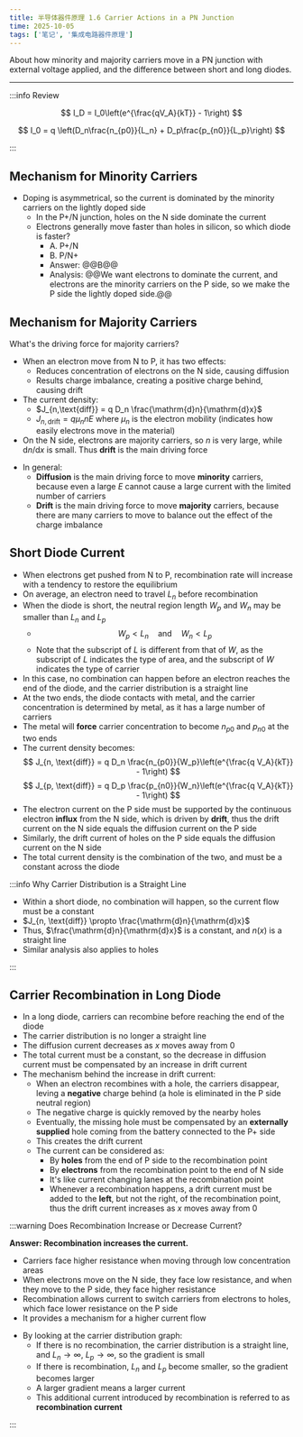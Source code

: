 ```yaml
---
title: 半导体器件原理 1.6 Carrier Actions in a PN Junction
time: 2025-10-05
tags: ['笔记', '集成电路器件原理']
---
```


About how minority and majority carriers move in a PN junction with external voltage applied, and the difference between short and long diodes.

---

:::info Review

$$
I_D = I_0\left(e^{\frac{qV_A}{kT}} - 1\right)
$$

$$
I_0 = q \left(D_n\frac{n_{p0}}{L_n} + D_p\frac{p_{n0}}{L_p}\right)
$$

:::

## Mechanism for Minority Carriers

- Doping is asymmetrical, so the current is dominated by the minority carriers on the lightly doped side
  - In the P+/N junction, holes on the N side dominate the current
  - Electrons generally move faster than holes in silicon, so which diode is faster?
    - A. P+/N
    - B. P/N+
    - Answer: @@B@@
    - Analysis: @@We want electrons to dominate the current, and electrons are the minority carriers on the P side, so we make the P side the lightly doped side.@@

## Mechanism for Majority Carriers

What's the driving force for majority carriers?

- When an electron move from N to P, it has two effects:
  - Reduces concentration of electrons on the N side, causing diffusion
  - Results charge imbalance, creating a positive charge behind, causing drift
- The current density:
  - $J_{n,\text{diff}} = q D_n \frac{\mathrm{d}n}{\mathrm{d}x}$
  - $J_{n,\text{drift}} = q \mu_n n E$ where $\mu_n$ is the electron mobility (indicates how easily electrons move in the material)
- On the N side, electrons are majority carriers, so $n$ is very large, while $\mathrm{d}n/\mathrm{d}x$ is small. Thus **drift** is the main driving force
<!--new paragraph-->
- In general:
  - **Diffusion** is the main driving force to move **minority** carriers, because even a large $E$ cannot cause a large current with the limited number of carriers
  - **Drift** is the main driving force to move **majority** carriers, because there are many carriers to move to balance out the effect of the charge imbalance

## Short Diode Current

- When electrons get pushed from N to P, recombination rate will increase with a tendency to restore the equilibrium
- On average, an electron need to travel $L_n$ before recombination
- When the diode is short, the neutral region length $W_p$ and $W_n$ may be smaller than $L_n$ and $L_p$
  - $$W_p < L_n \quad \text{and} \quad W_n < L_p$$
  - Note that the subscript of $L$ is different from that of $W$, as the subscript of $L$ indicates the type of area, and the subscript of $W$ indicates the type of carrier
- In this case, no combination can happen before an electron reaches the end of the diode, and the carrier distribution is a straight line
- At the two ends, the diode contacts with metal, and the carrier concentration is determined by metal, as it has a large number of carriers
- The metal will **force** carrier concentration to become $n_{p0}$ and $p_{n0}$ at the two ends
- The current density becomes:
  $$
    J_{n, \text{diff}} = q D_n \frac{n_{p0}}{W_p}\left(e^{\frac{q V_A}{kT}} - 1\right)
  $$
  $$
    J_{p, \text{diff}} = q D_p \frac{p_{n0}}{W_n}\left(e^{\frac{q V_A}{kT}} - 1\right)
  $$
- The electron current on the P side must be supported by the continuous electron **influx** from the N side, which is driven by **drift**, thus the drift current on the N side equals the diffusion current on the P side
- Similarly, the drift current of holes on the P side equals the diffusion current on the N side
- The total current density is the combination of the two, and must be a constant across the diode

:::info Why Carrier Distribution is a Straight Line

- Within a short diode, no combination will happen, so the current flow must be a constant
- $J_{n, \text{diff}} \propto \frac{\mathrm{d}n}{\mathrm{d}x}$
- Thus, $\frac{\mathrm{d}n}{\mathrm{d}x}$ is a constant, and $n(x)$ is a straight line
- Similar analysis also applies to holes

:::

## Carrier Recombination in Long Diode

- In a long diode, carriers can recombine before reaching the end of the diode
- The carrier distribution is no longer a straight line
- The diffusion current decreases as $x$ moves away from 0
- The total current must be a constant, so the decrease in diffusion current must be compensated by an increase in drift current
- The mechanism behind the increase in drift current:
  - When an electron recombines with a hole, the carriers disappear, leving a **negative** charge behind (a hole is eliminated in the P side neutral region)
  - The negative charge is quickly removed by the nearby holes
  - Eventually, the missing hole must be compensated by an **externally supplied** hole coming from the battery connected to the P+ side
  - This creates the drift current
  - The current can be considered as:
    - By **holes** from the end of P side to the recombination point
    - By **electrons** from the recombination point to the end of N side
    - It's like current changing lanes at the recombination point
    - Whenever a recombination happens, a drift current must be added to the **left**, but not the right, of the recombination point, thus the drift current increases as $x$ moves away from 0

:::warning Does Recombination Increase or Decrease Current?

**Answer: Recombination increases the current.**

- Carriers face higher resistance when moving through low concentration areas
- When electrons move on the N side, they face low resistance, and when they move to the P side, they face higher resistance
- Recombination allows current to switch carriers from electrons to holes, which face lower resistance on the P side
- It provides a mechanism for a higher current flow
<!--new paragraph-->
- By looking at the carrier distribution graph:
  - If there is no recombination, the carrier distribution is a straight line, and $L_n \to \infty$, $L_p \to \infty$, so the gradient is small
  - If there is recombination, $L_n$ and $L_p$ become smaller, so the gradient becomes larger
  - A larger gradient means a larger current
  - This additional current introduced by recombination is referred to as **recombination current**

:::
